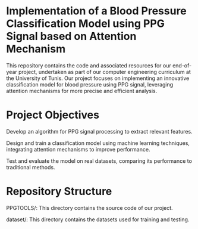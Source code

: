 # Implementation of a Blood Pressure Classification Model using PPG Signal based on Attention Mechanism
This repository contains the code and associated resources for our end-of-year project, undertaken as part of our computer engineering curriculum at the University of Tunis. Our project focuses on implementing an innovative classification model for blood pressure using PPG signal, leveraging attention mechanisms for more precise and efficient analysis.

# Project Objectives
Develop an algorithm for PPG signal processing to extract relevant features.

Design and train a classification model using machine learning techniques, integrating attention mechanisms to improve performance.

Test and evaluate the model on real datasets, comparing its performance to traditional methods.

# Repository Structure
PPGTOOLS/: This directory contains the source code of our project.

dataset/: This directory contains the datasets used for training and testing.
